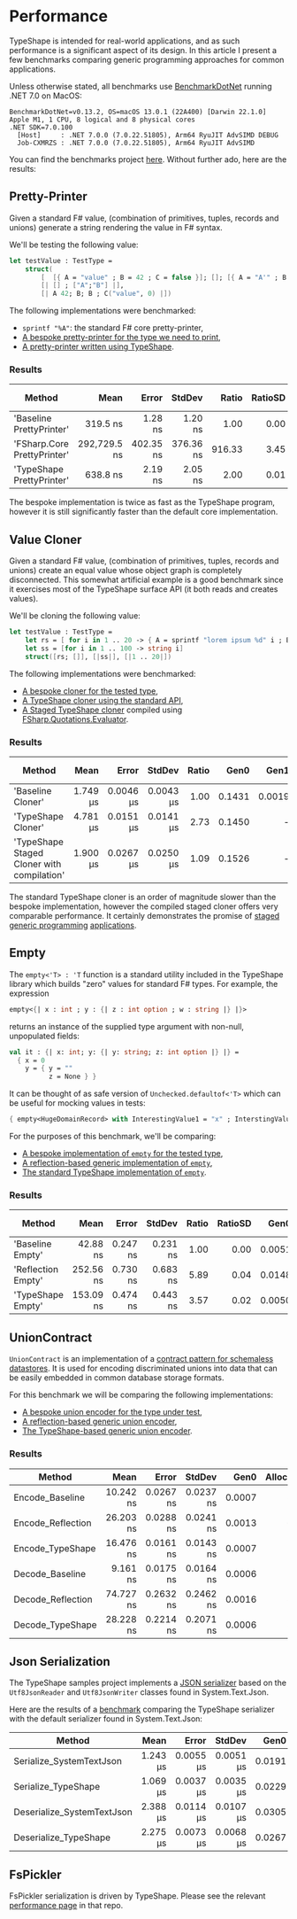 # Performance

TypeShape is intended for real-world applications, and as such performance is a significant aspect of its design.
In this article I present a few benchmarks comparing generic programming approaches for common applications.

Unless otherwise stated, all benchmarks use [BenchmarkDotNet](https://benchmarkdotnet.org/) running .NET 7.0 on MacOS:
```
BenchmarkDotNet=v0.13.2, OS=macOS 13.0.1 (22A400) [Darwin 22.1.0]
Apple M1, 1 CPU, 8 logical and 8 physical cores
.NET SDK=7.0.100
  [Host]     : .NET 7.0.0 (7.0.22.51805), Arm64 RyuJIT AdvSIMD DEBUG
  Job-CXMRZS : .NET 7.0.0 (7.0.22.51805), Arm64 RyuJIT AdvSIMD
```
You can find the benchmarks project [here](https://github.com/eiriktsarpalis/TypeShape/tree/master/tests/TypeShape.Benchmarks).
Without further ado, here are the results:

## Pretty-Printer

Given a standard F# value, (combination of primitives, tuples, records and unions)
generate a string rendering the value in F# syntax.

We'll be testing the following value:
```fsharp
let testValue : TestType = 
    struct(
        [  [{ A = "value" ; B = 42 ; C = false }]; []; [{ A = "A'" ; B = 0 ; C = true }] ],
        [| [] ; ["A";"B"] |], 
        [| A 42; B; B ; C("value", 0) |])
```

The following implementations were benchmarked:

* `sprintf "%A"`: the standard F# core pretty-printer,
* [A bespoke pretty-printer for the type we need to print](https://github.com/eiriktsarpalis/TypeShape/blob/57845c26d55d2d0ac9b4a2ead47cee446dbd2db7/tests/TypeShape.Benchmarks/PrettyPrinter.fs#L25-L85),
* [A pretty-printer written using TypeShape](https://github.com/eiriktsarpalis/TypeShape/blob/57845c26d55d2d0ac9b4a2ead47cee446dbd2db7/samples/TypeShape.Samples/HKT/PrettyPrinter.fs).
  
### Results

|                      Method |         Mean |     Error |    StdDev |  Ratio | RatioSD |   Gen0 | Allocated | Alloc Ratio |
|---------------------------- |-------------:|----------:|----------:|-------:|--------:|-------:|----------:|------------:|
|    &#39;Baseline PrettyPrinter&#39; |     319.5 ns |   1.28 ns |   1.20 ns |   1.00 |    0.00 | 0.0224 |   1.13 KB |        1.00 |
| &#39;FSharp.Core PrettyPrinter&#39; | 292,729.5 ns | 402.35 ns | 376.36 ns | 916.33 |    3.45 | 2.9297 | 153.44 KB |      136.39 |
|   &#39;TypeShape PrettyPrinter&#39; |     638.8 ns |   2.19 ns |   2.05 ns |   2.00 |    0.01 | 0.0286 |   1.43 KB |        1.27 |

The bespoke implementation is twice as fast as the TypeShape program,
however it is still significantly faster than the default core implementation.

## Value Cloner

Given a standard F# value, (combination of primitives, tuples, records and unions)
create an equal value whose object graph is completely disconnected.
This somewhat artificial example is a good benchmark since it exercises most of the
TypeShape surface API (it both reads and creates values).

We'll be cloning the following value:
```fsharp
let testValue : TestType =
    let rs = [ for i in 1 .. 20 -> { A = sprintf "lorem ipsum %d" i ; B = i ; C = i % 2 = 0 } ]
    let ss = [for i in 1 .. 100 -> string i]
    struct([rs; []], [|ss|], [|1 .. 20|])
```

The following implementations were benchmarked:
* [A bespoke cloner for the tested type](https://github.com/eiriktsarpalis/TypeShape/blob/57845c26d55d2d0ac9b4a2ead47cee446dbd2db7/tests/TypeShape.Benchmarks/Clone.fs#L14-L24),
* [A TypeShape cloner using the standard API](https://github.com/eiriktsarpalis/TypeShape/blob/57845c26d55d2d0ac9b4a2ead47cee446dbd2db7/src/TypeShape/Applications/Clone.fs),
* [A Staged TypeShape cloner](https://github.com/eiriktsarpalis/TypeShape/blob/57845c26d55d2d0ac9b4a2ead47cee446dbd2db7/tests/TypeShape.Tests/StagedClone.fs) compiled using [FSharp.Quotations.Evaluator](https://github.com/fsprojects/FSharp.Quotations.Evaluator).

### Results

|                                     Method |     Mean |     Error |    StdDev | Ratio |   Gen0 |   Gen1 | Allocated | Alloc Ratio |
|------------------------------------------- |---------:|----------:|----------:|------:|-------:|-------:|----------:|------------:|
|                          &#39;Baseline Cloner&#39; | 1.749 μs | 0.0046 μs | 0.0043 μs |  1.00 | 0.1431 | 0.0019 |    7.2 KB |        1.00 |
|                         &#39;TypeShape Cloner&#39; | 4.781 μs | 0.0151 μs | 0.0141 μs |  2.73 | 0.1450 |      - |   7.62 KB |        1.06 |
| &#39;TypeShape Staged Cloner with compilation&#39; | 1.900 μs | 0.0267 μs | 0.0250 μs |  1.09 | 0.1526 |      - |   7.62 KB |        1.06 |

The standard TypeShape cloner is an order of magnitude slower than the bespoke implementation,
however the compiled staged cloner offers very comparable performance.
It certainly demonstrates the promise of [staged generic programming](http://fssnip.azurewebsites.net/7Ry/title/Staged-Generic-Equality)
[applications](http://fssnip.azurewebsites.net/7Rz/title/Staged-Generic-Hashcodes).

## Empty

The `empty<'T> : 'T` function is a standard utility included in the TypeShape library which
builds "zero" values for standard F# types. For example, the expression
```fsharp
empty<{| x : int ; y : {| z : int option ; w : string |} |}>
```
returns an instance of the supplied type argument with non-null, unpopulated fields:
```fsharp
val it : {| x: int; y: {| y: string; z: int option |} |} =
  { x = 0
    y = { y = ""
          z = None } }
```
It can be thought of as safe version of `Unchecked.defaultof<'T>` which can be useful for mocking values in tests:
```fsharp
{ empty<HugeDomainRecord> with InterestingValue1 = "x" ; InterstingValue2 = 42 }
```

For the purposes of this benchmark, we'll be comparing:
* [A bespoke implementation of `empty` for the tested type](https://github.com/eiriktsarpalis/TypeShape/blob/08a90e8a5bbb8fc1293037a10d0c6b8ef55c518e/tests/TypeShape.Benchmarks/Empty.fs#L20-L21),
* [A reflection-based generic implementation of `empty`](https://github.com/eiriktsarpalis/TypeShape/blob/08a90e8a5bbb8fc1293037a10d0c6b8ef55c518e/tests/TypeShape.Benchmarks/Empty.fs#L23-L54),
* [The standard TypeShape implementation of `empty`](https://github.com/eiriktsarpalis/TypeShape/blob/08a90e8a5bbb8fc1293037a10d0c6b8ef55c518e/src/TypeShape/Applications/Empty.fs).

### Results

|             Method |      Mean |    Error |   StdDev | Ratio | RatioSD |   Gen0 | Allocated | Alloc Ratio |
|------------------- |----------:|---------:|---------:|------:|--------:|-------:|----------:|------------:|
|   &#39;Baseline Empty&#39; |  42.88 ns | 0.247 ns | 0.231 ns |  1.00 |    0.00 | 0.0051 |     264 B |        1.00 |
| &#39;Reflection Empty&#39; | 252.56 ns | 0.730 ns | 0.683 ns |  5.89 |    0.04 | 0.0148 |     776 B |        2.94 |
|  &#39;TypeShape Empty&#39; | 153.09 ns | 0.474 ns | 0.443 ns |  3.57 |    0.02 | 0.0050 |     264 B |        1.00 |

## UnionContract

`UnionContract` is an implementation of a [contract pattern for schemaless datastores](https://eiriktsarpalis.wordpress.com/2018/10/30/a-contract-pattern-for-schemaless-datastores/).
It is used for encoding discriminated unions into data that can be easily embedded in common database storage formats.

For this benchmark we will be comparing the following implementations:

* [A bespoke union encoder for the type under test](https://github.com/eiriktsarpalis/TypeShape/blob/08a90e8a5bbb8fc1293037a10d0c6b8ef55c518e/tests/TypeShape.Benchmarks/UnionContract.fs#L36-L66),
* [A reflection-based generic union encoder](https://github.com/eiriktsarpalis/TypeShape/blob/08a90e8a5bbb8fc1293037a10d0c6b8ef55c518e/tests/TypeShape.Benchmarks/UnionContract.fs#L68-L87),
* [The TypeShape-based generic union encoder](https://github.com/eiriktsarpalis/TypeShape/blob/08a90e8a5bbb8fc1293037a10d0c6b8ef55c518e/src/TypeShape/Applications/UnionContract.fs).

### Results

|            Method |      Mean |     Error |    StdDev |   Gen0 | Allocated |
|------------------ |----------:|----------:|----------:|-------:|----------:|
|   Encode_Baseline | 10.242 ns | 0.0267 ns | 0.0237 ns | 0.0007 |      34 B |
| Encode_Reflection | 26.203 ns | 0.0288 ns | 0.0241 ns | 0.0013 |      66 B |
|  Encode_TypeShape | 16.476 ns | 0.0161 ns | 0.0143 ns | 0.0007 |      34 B |
|   Decode_Baseline |  9.161 ns | 0.0175 ns | 0.0164 ns | 0.0006 |      31 B |
| Decode_Reflection | 74.727 ns | 0.2632 ns | 0.2462 ns | 0.0016 |      87 B |
|  Decode_TypeShape | 28.228 ns | 0.2214 ns | 0.2071 ns | 0.0006 |      31 B |

## Json Serialization

The TypeShape samples project implements a [JSON serializer](https://github.com/eiriktsarpalis/TypeShape/blob/main/samples/TypeShape.Samples/HKT/JsonSerializer.fs) based on the `Utf8JsonReader` and `Utf8JsonWriter` classes found in System.Text.Json.

Here are the results of a [benchmark](https://github.com/eiriktsarpalis/TypeShape/blob/main/tests/TypeShape.Benchmarks/JsonSerializer.fs) comparing the TypeShape serializer with the default serializer found in System.Text.Json:

|                     Method |     Mean |     Error |    StdDev |   Gen0 | Allocated |
|--------------------------- |---------:|----------:|----------:|-------:|----------:|
|   Serialize_SystemTextJson | 1.243 μs | 0.0055 μs | 0.0051 μs | 0.0191 |      1 KB |
|        Serialize_TypeShape | 1.069 μs | 0.0037 μs | 0.0035 μs | 0.0229 |   1.19 KB |
| Deserialize_SystemTextJson | 2.388 μs | 0.0114 μs | 0.0107 μs | 0.0305 |   1.65 KB |
|      Deserialize_TypeShape | 2.275 μs | 0.0073 μs | 0.0068 μs | 0.0267 |   1.45 KB |

## FsPickler

FsPickler serialization is driven by TypeShape. Please see the relevant [performance page](https://github.com/mbraceproject/FsPickler/wiki/.NET-Core-Benchmarks) in that repo.
